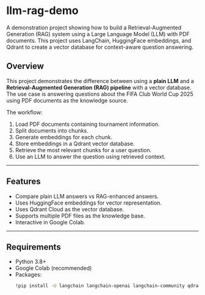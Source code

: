 # llm-rag-demo
A demonstration project showing how to build a Retrieval-Augmented Generation (RAG) system using a Large Language Model (LLM) with PDF documents. This project uses LangChain, HuggingFace embeddings, and Qdrant to create a vector database for context-aware question answering.
## Overview
This project demonstrates the difference between using a **plain LLM** and a **Retrieval-Augmented Generation (RAG) pipeline** with a vector database. The use case is answering questions about the FIFA Club World Cup 2025 using PDF documents as the knowledge source.  

The workflow:
1. Load PDF documents containing tournament information.
2. Split documents into chunks.
3. Generate embeddings for each chunk.
4. Store embeddings in a Qdrant vector database.
5. Retrieve the most relevant chunks for a user question.
6. Use an LLM to answer the question using retrieved context.

---

## Features
- Compare plain LLM answers vs RAG-enhanced answers.
- Uses HuggingFace embeddings for vector representation.
- Uses Qdrant Cloud as the vector database.
- Supports multiple PDF files as the knowledge base.
- Interactive in Google Colab.

---

## Requirements
- Python 3.8+
- Google Colab (recommended)
- Packages:
  ```bash
  !pip install -U langchain langchain-openai langchain-community qdrant-client pypdf openai
